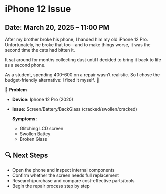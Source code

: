 # iPhone 12 Issue

## Date: March 20, 2025 – 11:00 PM

After my brother broke his phone, I handed him my old iPhone 12 Pro. Unfortunately, he broke that too—and to make things worse, it was the second time the cats had bitten it.

It sat around for months collecting dust until I decided to bring it back to life as a second phone.

As a student, spending $400–$600 on a repair wasn’t realistic. So I chose the budget-friendly alternative:
I fixed it myself. 💪

🛑 **Problem**  
- **Device:** Iphone 12 Pro (2020)  
- **Issue:** Screen/Battery/BackGlass (cracked/swollen/cracked)

  **Symptoms:**  
  - Glitching LCD screen  
  - Swollen Battey
  - Broken Glass  

## 🔍 Next Steps  
- Open the phone and inspect internal components
- Confirm whether the screen needs full replacement
- Research/purchase and compare cost-effective parts/tools
- Begin the repair process step by step

